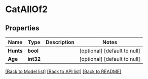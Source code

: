 # CatAllOf2

## Properties
Name | Type | Description | Notes
------------ | ------------- | ------------- | -------------
**Hunts** | **bool** |  | [optional] [default to null]
**Age** | **int32** |  | [optional] [default to null]

[[Back to Model list]](../README.md#documentation-for-models) [[Back to API list]](../README.md#documentation-for-api-endpoints) [[Back to README]](../README.md)

